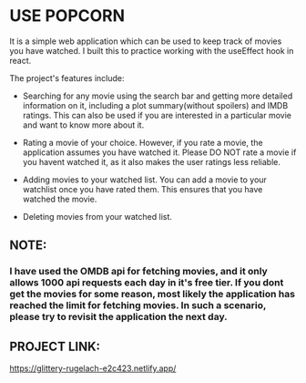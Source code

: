 # USE POPCORN

It is a simple web application which can be used to keep track of movies you have watched. I built this to practice working with the useEffect hook in react.

The project's features include:

- Searching for any movie using the search bar and getting more detailed information on it, including a plot summary(without spoilers) and IMDB ratings. This can also be used if you are interested in a particular movie and want to know more about it.

- Rating a movie of your choice. However, if you rate a movie, the application assumes you have watched it. Please DO NOT rate a movie if you havent watched it, as it also makes the user ratings less reliable.

- Adding movies to your watched list. You can add a movie to your watchlist once you have rated them. This ensures that you have watched the movie. 

- Deleting movies from your watched list.

## NOTE: 
### I have used the OMDB api for fetching movies, and it only allows 1000 api requests each day in it's free tier. If you dont get the movies for some reason, most likely the application has reached the limit for fetching movies. In such a scenario, please try to revisit the application the next day.

## PROJECT LINK: 
https://glittery-rugelach-e2c423.netlify.app/